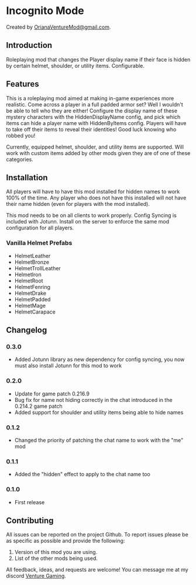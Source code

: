 # Incognito Mode

Created by [OrianaVentureMod@gmail.com](https://github.com/OrianaVenture/VentureValheim).

## Introduction

Roleplaying mod that changes the Player display name if their face is hidden by certain helmet, shoulder, or utility items. Configurable.

## Features

This is a roleplaying mod aimed at making in-game experiences more realistic. Come across a player in a full padded armor set? Well I wouldn't be able to tell who they are either! Configure the display name of these mystery characters with the HiddenDisplayName config, and pick which items can hide a player name with HiddenByItems config. Players will have to take off their items to reveal their identities! Good luck knowing who robbed you!

Currently, equipped helmet, shoulder, and utility items are supported. Will work with custom items added by other mods given they are of one of these categories.

## Installation

All players will have to have this mod installed for hidden names to work 100% of the time. Any player who does not have this installed will not have their name hidden (even for players with the mod installed).

This mod needs to be on all clients to work properly. Config Syncing is included with Jotunn. Install on the server to enforce the same mod configuration for all players.

### Vanilla Helmet Prefabs

* HelmetLeather
* HelmetBronze
* HelmetTrollLeather
* HelmetIron
* HelmetRoot
* HelmetFenring
* HelmetDrake
* HelmetPadded
* HelmetMage
* HelmetCarapace

## Changelog

### 0.3.0

* Added Jotunn library as new dependency for config syncing, you now must also install Jotunn for this mod to work

### 0.2.0

* Update for game patch 0.216.9
* Bug fix for name not hiding correctly in the chat introduced in the 0.214.2 game patch
* Added support for shoulder and utility items being able to hide names

### 0.1.2

* Changed the priority of patching the chat name to work with the "me" mod

### 0.1.1

* Added the "hidden" effect to apply to the chat name too

### 0.1.0

* First release

## Contributing

All issues can be reported on the project Github. To report issues please be as specific as possible and provide the following:

1. Version of this mod you are using.
2. List of the other mods being used.

All feedback, ideas, and requests are welcome! You can message me at my discord [Venture Gaming](https://discord.gg/tAd5hapt88).
